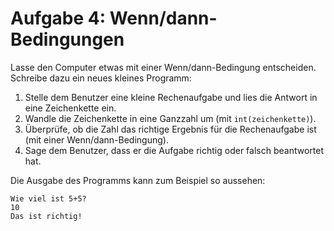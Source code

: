 # Aufgabe 4: Wenn/dann-Bedingungen

Lasse den Computer etwas mit einer Wenn/dann-Bedingung entscheiden. Schreibe dazu ein neues kleines Programm:

 1. Stelle dem Benutzer eine kleine Rechenaufgabe und lies die Antwort in eine Zeichenkette ein.
 1. Wandle die Zeichenkette in eine Ganzzahl um (mit `int(zeichenkette)`).
 1. Überprüfe, ob die Zahl das richtige Ergebnis für die Rechenaufgabe ist (mit einer Wenn/dann-Bedingung).
 1. Sage dem Benutzer, dass er die Aufgabe richtig oder falsch beantwortet hat.
 
Die Ausgabe des Programms kann zum Beispiel so aussehen:
```
Wie viel ist 5+5?
10
Das ist richtig!
```
